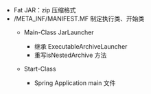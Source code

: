- Fat JAR：zip 压缩格式
- /META_INF/MANIFEST.MF 制定执行类、开始类
    - Main-Class  JarLauncher
        - 继承 ExecutableArchiveLauncher
        - 重写isNestedArchive 方法
        
    - Start-Class 
        - Spring Application main 文件